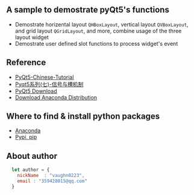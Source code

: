 ## A sample to demostrate pyQt5's functions

* Demostrate horizental layout `QHBoxLayout`, vertical layout `QVBoxLayout`, and grid layout `QGridLayout`, and more, combine usage of the three layout widget
* Demostrate user defined slot functions to process widget's event

## Reference
* [PyQt5-Chinese-Tutorial](https://maicss.gitbooks.io/pyqt5/content/)
* [Pyqt5系列(七)-信号与槽机制](https://blog.csdn.net/zhulove86/article/details/52530214)
* [PyQt5 Download](https://riverbankcomputing.com/software/pyqt/download5)
* [ Download Anaconda Distribution](https://www.anaconda.com/download/#linux)

## Where to find & install python packages 
* [Anaconda](https://anaconda.org/)
* [Pypi, pip](https://pypi.org/)

## About author
```javascript
  let author = {
    nickName  : "vaughn0223",
    email : "359428015@qq.com"
  }
```
